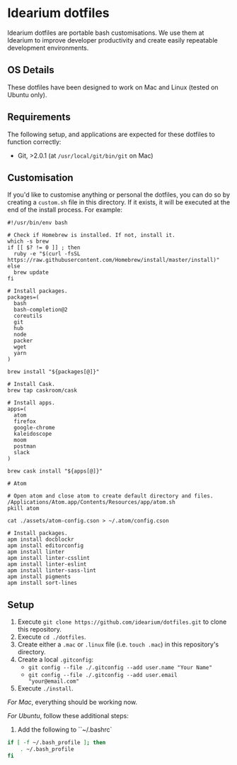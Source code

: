 # Idearium dotfiles

Idearium dotfiles are portable bash customisations. We use them at Idearium to improve developer productivity and create easily repeatable development environments.

## OS Details

These dotfiles have been designed to work on Mac and Linux (tested on Ubuntu only).

## Requirements

The following setup, and applications are expected for these dotfiles to function correctly:

- Git, >2.0.1 (at `/usr/local/git/bin/git` on Mac)

## Customisation

If you'd like to customise anything or personal the dotfiles, you can do so by creating a `custom.sh` file in this directory. If it exists, it will be executed at the end of the install process. For example:

```shell
#!/usr/bin/env bash

# Check if Homebrew is installed. If not, install it.
which -s brew
if [[ $? != 0 ]] ; then
  ruby -e "$(curl -fsSL https://raw.githubusercontent.com/Homebrew/install/master/install)"
else
  brew update
fi

# Install packages.
packages=(
  bash
  bash-completion@2
  coreutils
  git
  hub
  node
  packer
  wget
  yarn
)

brew install "${packages[@]}"

# Install Cask.
brew tap caskroom/cask

# Install apps.
apps=(
  atom
  firefox
  google-chrome
  kaleidoscope
  moom
  postman
  slack
)

brew cask install "${apps[@]}"

# Atom

# Open atom and close atom to create default directory and files.
/Applications/Atom.app/Contents/Resources/app/atom.sh
pkill atom

cat ./assets/atom-config.cson > ~/.atom/config.cson

# Install packages.
apm install docblockr
apm install editorconfig
apm install linter
apm install linter-csslint
apm install linter-eslint
apm install linter-sass-lint
apm install pigments
apm install sort-lines
```

## Setup

1. Execute `git clone https://github.com/idearium/dotfiles.git` to clone this repository.
1. Execute `cd ./dotfiles`.
1. Create either a `.mac` or `.linux` file (i.e. `touch .mac`) in this repository's directory.
1. Create a local `.gitconfig`:
    - `git config --file ./.gitconfig --add user.name "Your Name"`
    - `git config --file ./.gitconfig --add user.email "your@email.com"`
1. Execute `./install`.

_For Mac_, everything should be working now.

_For Ubuntu_, follow these additional steps:

1. Add the following to ``~/.bashrc`

```sh
if [ -f ~/.bash_profile ]; then
    . ~/.bash_profile
fi
```
